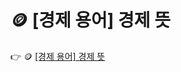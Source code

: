 # 🪙 [경제 용어] 경제 뜻

 :point_right: 🪙 <a href='https://finrel.tistory.com/entry/%EA%B2%BD%EC%A0%9C-%EC%9A%A9%EC%96%B4-%EA%B2%BD%EC%A0%9C-%EB%9C%BB' target='_blank'>[경제 용어] 경제 뜻</a>
